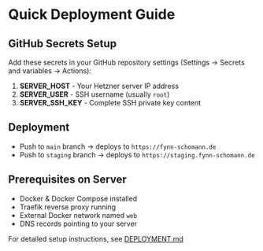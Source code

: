 # Quick Deployment Guide

## GitHub Secrets Setup

Add these secrets in your GitHub repository settings (Settings → Secrets and variables → Actions):

1. **SERVER_HOST** - Your Hetzner server IP address
2. **SERVER_USER** - SSH username (usually `root`)
3. **SERVER_SSH_KEY** - Complete SSH private key content

## Deployment

- Push to `main` branch → deploys to `https://fynn-schomann.de`
- Push to `staging` branch → deploys to `https://staging.fynn-schomann.de`

## Prerequisites on Server

- Docker & Docker Compose installed
- Traefik reverse proxy running
- External Docker network named `web`
- DNS records pointing to your server

For detailed setup instructions, see [DEPLOYMENT.md](./DEPLOYMENT.md)